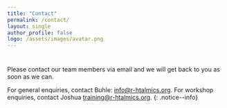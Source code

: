 ```yaml
---
title: "Contact"
permalink: /contact/
layout: single
author_profile: false
logo: /assets/images/avatar.png
---
```

#
Please contact our team members via email and we will get back to you as soon as we can.

For general enquiries, contact Buhle: <info@r-htalmics.org>.
For workshop enquiries, contact Joshua <training@r-htalmics.org>.
{: .notice--info}